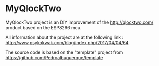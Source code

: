 # MyQlockTwo

MyQlockTwo project is an DIY improvement of the http://qlocktwo.com/ product based on the ESP8266 mcu.

All information about the project are at the following link : http://www.psykokwak.com/blog/index.php/2017/04/04/64

The source code is based on the "template" project from https://github.com/Pedroalbuquerque/template